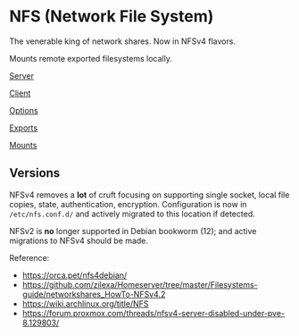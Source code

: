 # NFS (Network File System)
The venerable king of network shares. Now in NFSv4 flavors.

Mounts remote exported filesystems locally.

[Server](server.md)

[Client](client.md)

[Options](options.md)

[Exports](exports.md)

[Mounts](mounts.md)

## Versions
NFSv4 removes a **lot** of cruft focusing on supporting single socket, local
file copies, state, authentication, encryption. Configuration is now in
`/etc/nfs.conf.d/` and actively migrated to this location if detected.

NFSv2 is **no** longer supported in Debian bookworm (12); and active migrations
to NFSv4 should be made.

Reference:
* https://orca.pet/nfs4debian/
* https://github.com/zilexa/Homeserver/tree/master/Filesystems-guide/networkshares_HowTo-NFSv4.2
* https://wiki.archlinux.org/title/NFS
* https://forum.proxmox.com/threads/nfsv4-server-disabled-under-pve-8.129803/
